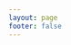 ```yaml
---
layout: page
footer: false
---
```

<GameEntranceV id="h5Takahashi" src="/classic/emulatorJS-4.0.12/games/index.html?language=en-US&name=TakahashiMeijinnoBoukenShima" :resetHeight=false></GameEntranceV>